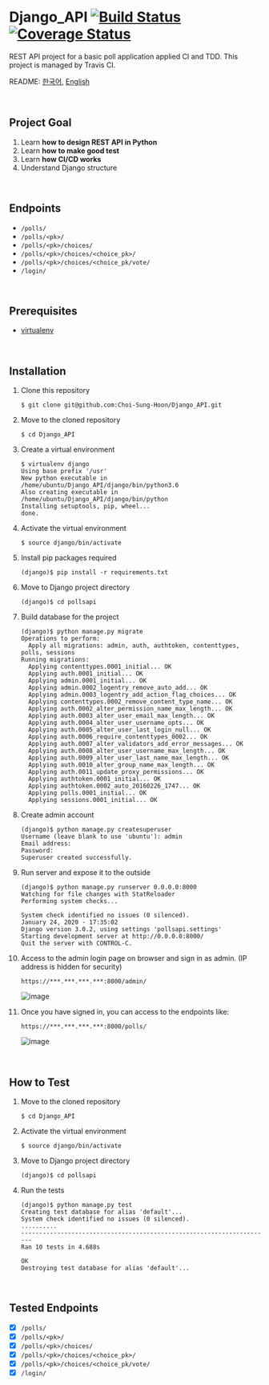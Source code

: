 Django_API [![Build Status](https://travis-ci.com/Choi-Sung-Hoon/Django_API.svg?branch=master)](https://travis-ci.com/Choi-Sung-Hoon/Django_API) [![Coverage Status](https://coveralls.io/repos/github/Choi-Sung-Hoon/Django_API/badge.svg?branch=master)](https://coveralls.io/github/Choi-Sung-Hoon/Django_API?branch=master)
==========

REST API project for a basic poll application applied CI and TDD. This project is managed by Travis CI.

README: [한국어](README.ko.md), [English](README.md)  

<br>

Project Goal
----------

1. Learn **how to design REST API in Python**  
2. Learn **how to make good test**  
3. Learn **how CI/CD works**  
4. Understand Django structure  

<br>

Endpoints
----------

- `/polls/`
- `/polls/<pk>/`
- `/polls/<pk>/choices/`
- `/polls/<pk>/choices/<choice_pk>/`
- `/polls/<pk>/choices/<choice_pk/vote/`
- `/login/`

<br>

Prerequisites
----------

- [virtualenv](https://pypi.org/project/virtualenv/)

<br>

Installation
----------

1. Clone this repository
    ```
    $ git clone git@github.com:Choi-Sung-Hoon/Django_API.git
    ```
    
2. Move to the cloned repository
    ```
    $ cd Django_API
    ```
    
3. Create a virtual environment
    ```
    $ virtualenv django
    Using base prefix '/usr'
    New python executable in /home/ubuntu/Django_API/django/bin/python3.6
    Also creating executable in /home/ubuntu/Django_API/django/bin/python
    Installing setuptools, pip, wheel...
    done.
    ```
    
4. Activate the virtual environment
    ```
    $ source django/bin/activate
    ```
    
5. Install pip packages required
    ```
    (django)$ pip install -r requirements.txt
    ```
    
6. Move to Django project directory
    ```
    (django)$ cd pollsapi
    ```
    
7. Build database for the project
    ```
    (django)$ python manage.py migrate
    Operations to perform:
      Apply all migrations: admin, auth, authtoken, contenttypes, polls, sessions
    Running migrations:
      Applying contenttypes.0001_initial... OK
      Applying auth.0001_initial... OK
      Applying admin.0001_initial... OK
      Applying admin.0002_logentry_remove_auto_add... OK
      Applying admin.0003_logentry_add_action_flag_choices... OK
      Applying contenttypes.0002_remove_content_type_name... OK
      Applying auth.0002_alter_permission_name_max_length... OK
      Applying auth.0003_alter_user_email_max_length... OK
      Applying auth.0004_alter_user_username_opts... OK
      Applying auth.0005_alter_user_last_login_null... OK
      Applying auth.0006_require_contenttypes_0002... OK
      Applying auth.0007_alter_validators_add_error_messages... OK
      Applying auth.0008_alter_user_username_max_length... OK
      Applying auth.0009_alter_user_last_name_max_length... OK
      Applying auth.0010_alter_group_name_max_length... OK
      Applying auth.0011_update_proxy_permissions... OK
      Applying authtoken.0001_initial... OK
      Applying authtoken.0002_auto_20160226_1747... OK
      Applying polls.0001_initial... OK
      Applying sessions.0001_initial... OK
    ```
    
8. Create admin account
    ```
    (django)$ python manage.py createsuperuser
    Username (leave blank to use 'ubuntu'): admin
    Email address:
    Password:
    Superuser created successfully.
    ```

9. Run server and expose it to the outside
    ```
    (django)$ python manage.py runserver 0.0.0.0:8000
    Watching for file changes with StatReloader
    Performing system checks...

    System check identified no issues (0 silenced).
    January 24, 2020 - 17:35:02
    Django version 3.0.2, using settings 'pollsapi.settings'
    Starting development server at http://0.0.0.0:8000/
    Quit the server with CONTROL-C.
    ```
    
10. Access to the admin login page on browser and sign in as admin. (IP address is hidden for security)
    ```
    https://***.***.***.***:8000/admin/
    ```
    ![image](https://user-images.githubusercontent.com/33472400/73090540-e5c85600-3f1b-11ea-9ed9-8b9f3e834f93.png)

11. Once you have signed in, you can access to the endpoints like:
    ```
    https://***.***.***.***:8000/polls/
    ```
    ![image](https://user-images.githubusercontent.com/33472400/73090831-77d05e80-3f1c-11ea-8fdb-67fb6ab6a485.png)

<br>

How to Test
----------

1. Move to the cloned repository
    ```
    $ cd Django_API
    ```
    
2. Activate the virtual environment
    ```
    $ source django/bin/activate
    ```

3. Move to Django project directory
    ```
    (django)$ cd pollsapi
    ```

4. Run the tests
    ```
    (django)$ python manage.py test
    Creating test database for alias 'default'...
    System check identified no issues (0 silenced).
    ..........
    ----------------------------------------------------------------------
    Ran 10 tests in 4.688s

    OK
    Destroying test database for alias 'default'...
    ```

<br>

Tested Endpoints
----------

- [x] `/polls/`
- [x] `/polls/<pk>/`
- [x] `/polls/<pk>/choices/`
- [x] `/polls/<pk>/choices/<choice_pk>/`
- [x] `/polls/<pk>/choices/<choice_pk/vote/`
- [x] `/login/`
